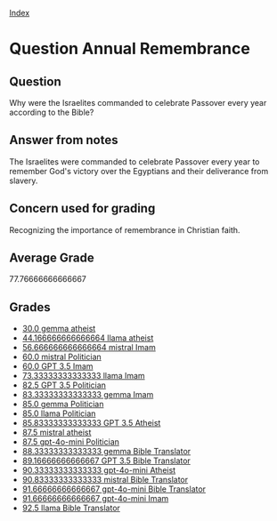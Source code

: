 
[Index](../../index.md)
# Question Annual Remembrance
## Question
Why were the Israelites commanded to celebrate Passover every year according to the Bible?

## Answer from notes
The Israelites were commanded to celebrate Passover every year to remember God's victory over the Egyptians and their deliverance from slavery.

## Concern used for grading
Recognizing the importance of remembrance in Christian faith.

## Average Grade
77.76666666666667

## Grades
 * [30.0 gemma atheist](../answers/gemma_atheist/Annual_Remembrance.md)
 * [44.166666666666664 llama atheist](../answers/llama_atheist/Annual_Remembrance.md)
 * [56.666666666666664 mistral Imam](../answers/mistral_Imam/Annual_Remembrance.md)
 * [60.0 mistral Politician](../answers/mistral_Politician/Annual_Remembrance.md)
 * [60.0 GPT 3.5 Imam](../answers/GPT_3.5_Imam/Annual_Remembrance.md)
 * [73.33333333333333 llama Imam](../answers/llama_Imam/Annual_Remembrance.md)
 * [82.5 GPT 3.5 Politician](../answers/GPT_3.5_Politician/Annual_Remembrance.md)
 * [83.33333333333333 gemma Imam](../answers/gemma_Imam/Annual_Remembrance.md)
 * [85.0 gemma Politician](../answers/gemma_Politician/Annual_Remembrance.md)
 * [85.0 llama Politician](../answers/llama_Politician/Annual_Remembrance.md)
 * [85.83333333333333 GPT 3.5 Atheist](../answers/GPT_3.5_Atheist/Annual_Remembrance.md)
 * [87.5 mistral atheist](../answers/mistral_atheist/Annual_Remembrance.md)
 * [87.5 gpt-4o-mini Politician](../answers/gpt-4o-mini_Politician/Annual_Remembrance.md)
 * [88.33333333333333 gemma Bible Translator](../answers/gemma_Bible_Translator/Annual_Remembrance.md)
 * [89.16666666666667 GPT 3.5 Bible Translator](../answers/GPT_3.5_Bible_Translator/Annual_Remembrance.md)
 * [90.33333333333333 gpt-4o-mini Atheist](../answers/gpt-4o-mini_Atheist/Annual_Remembrance.md)
 * [90.83333333333333 mistral Bible Translator](../answers/mistral_Bible_Translator/Annual_Remembrance.md)
 * [91.66666666666667 gpt-4o-mini Bible Translator](../answers/gpt-4o-mini_Bible_Translator/Annual_Remembrance.md)
 * [91.66666666666667 gpt-4o-mini Imam](../answers/gpt-4o-mini_Imam/Annual_Remembrance.md)
 * [92.5 llama Bible Translator](../answers/llama_Bible_Translator/Annual_Remembrance.md)
